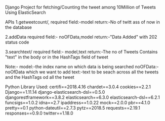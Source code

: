 Django Project for fetching/Counting the tweet among 
10Million of Tweets Using ElasticSearch

APIs 
1.getweetcount/, 
required field:-model return:-No of twitt ass of now in the database 

2.addData 
required field:- noOFData,model 
return:-"Data Added" with 202 status code 


3.searchtext/ 
required field:- model,text 
return:-The no of Tweets Contains "text" in the body or in the HashTags field of tweet

Note:- 
model:-the index name on which data is being searched 
noOFData:-noOfData which we want to add 
text:-text to be seach across all the tweets and the HashTags od all the tweet

Python Library Used: 
certifi==2018.4.16 
chardet==3.0.4 
cookies==2.2.1 
Django==1.11.14 
django-elasticsearch-dsl==0.5.0 
djangorestframework==3.8.2 
elasticsearch==6.3.0 
elasticsearch-dsl==6.2.1 
funcsigs==1.0.2 
idna==2.7 
ipaddress==1.0.22 
mock==2.0.0 
pbr==4.1.0 
pretty==0.1 
python-dateutil==2.7.3 
pytz==2018.5 
requests==2.19.1 
responses==0.9.0 
twitter==1.18.0
